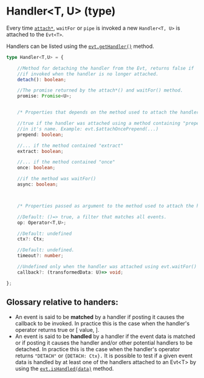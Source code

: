 # Handler&lt;T, U&gt; \(type\)

Every time [`attach*`](https://docs.ts-evt.dev/api/evt/evt.attach), `waitFor` or `pipe` is invoked a new `Handler<T, U>` is attached to the `Evt<T>`.

Handlers can be listed using the [`evt.getHandler()`](https://docs.evt.land/api/evt/evt.gethandler) method.

```typescript
type Handler<T,U> = {

    //Method for detaching the handler from the Evt, returns false if 
    //if invoked when the handler is no longer attached.
    detach(): boolean;

    //The promise returned by the attach*() and waitFor() method.
    promise: Promise<U>;


    /* Properties that depends on the method used to attach the handler */

    //true if the handler was attached using a method containing "prepend"
    //in it's name. Example: evt.$attachOncePrepend(...)
    prepend: boolean;

    //... if the method contained "extract"
    extract: boolean;

    //... if the method contained "once"
    once: boolean;

    //if the method was waitFor()
    async: boolean;



    /* Properties passed as argument to the method used to attach the handler */

    //Default: ()=> true, a filter that matches all events.
    op: Operator<T,U>; 

    //Default: undefined
    ctx?: Ctx; 

    //Default: undefined.
    timeout?: number;

    //Undefined only when the handler was attached using evt.waitFor()
    callback?: (transformedData: U)=> void;

};
```

## Glossary relative to handers:

* An event is said to be **matched** by a handler if posting it causes the callback to be invoked. In practice this is the case when the handler's operator returns true or \[ value, \].
* An event is said to be **handled** by a handler if the event data is matched or if posting it causes the handler and/or other potential handlers to be detached. In practice this is the case when the handler's operator returns `"DETACH"` or `{DETACH: Ctx}.` It is possible to test if a given event data is handled by at least one of the handlers attached to an Evt&lt;T&gt; by using the [`evt.isHandled(data)`](https://docs.ts-evt.dev/api/evt/evt.ishandled) method.


